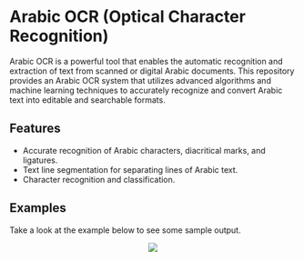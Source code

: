 # Arabic OCR (Optical Character Recognition)
Arabic OCR is a powerful tool that enables the automatic recognition and extraction of text from scanned or digital Arabic documents. This repository provides an Arabic OCR system that utilizes advanced algorithms and machine learning techniques to accurately recognize and convert Arabic text into editable and searchable formats.

## Features
  - Accurate recognition of Arabic characters, diacritical marks, and ligatures.
  - Text line segmentation for separating lines of Arabic text.
  - Character recognition and classification.

## Examples
Take a look at the example below to see some sample output.

<p align="center">
<img src="https://github.com/NjoodJ/Arabic-OCR/assets/93571826/336a1f56-9f06-4e0d-86be-07baf18d36eb">
</p>
